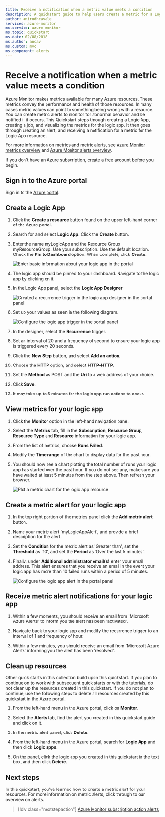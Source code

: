 ```yaml
---
title: Receive a notification when a metric value meets a condition
description: A quickstart guide to help users create a metric for a Logic App
author: anirudhcavale
services: azure-monitor
ms.service: azure-monitor
ms.topic: quickstart
ms.date: 02/08/2018
ms.author: ancav
ms.custom: mvc
ms.component: alerts
---
```


# Receive a notification when a metric value meets a condition

Azure Monitor makes metrics available for many Azure resources. These metrics convey the performance and health of those resources. In many cases metric values can point to something being wrong with a resource. You can create metric alerts to monitor for abnormal behavior and be notified if it occurs. This Quickstart steps through creating a Logic App, creating a job, and visualizing the metrics for the logic app. It then goes through creating an alert, and receiving a notification for a metric for the Logic App resource.

For more information on metrics and metric alerts, see  [Azure Monitor metrics overview](../../azure-monitor/platform/data-collection.md) and [Azure Monitor alerts overview](./alerts-overview.md). 

If you don't have an Azure subscription, create a [free](https://azure.microsoft.com/free/) account before you begin.

## Sign in to the Azure portal

Sign in to the [Azure portal](https://portal.azure.com/).

## Create a Logic App

1. Click the **Create a resource** button found on the upper left-hand corner of the Azure portal.

2. Search for and select **Logic App**. Click the **Create** button.

3. Enter the name myLogicApp and the Resource Group myResourceGroup. Use your subscription.  Use the default location. Check the **Pin to Dashboard** option.  When complete, click **Create**. 

    ![Enter basic information about your logic app in the portal](./media/quick-alerts-classic-metric-portal/create-logic-app-portal.png)  


4. The logic app should be pinned to your dashboard. Navigate to the logic app by clicking on it.

5. In the Logic App panel, select the **Logic App Designer**

     ![Created a recurrence trigger in the logic app designer in the portal panel](./media/quick-alerts-classic-metric-portal/logic-app-designer.png)  

6. Set up your values as seen in the following diagram.

    ![Configure the logic app trigger in the portal panel](./media/quick-alerts-classic-metric-portal/create-logic-app-triggers.png) 

7. In the designer, select the **Recurrence** trigger.

8. Set an interval of 20 and a frequency of second to ensure your logic app is triggered every 20 seconds.

9. Click the **New Step** button, and select **Add an action**.

10. Choose the **HTTP** option, and select **HTTP-HTTP**.

11. Set the **Method** as POST and the **Uri** to a web address of your choice.

12. Click **Save**.

13. It may take up to 5 minutes for the logic app run actions to occur.  

## View metrics for your logic app

1. Click the **Monitor** option in the left-hand navigation pane.

2. Select the **Metrics** tab, fill in the **Subscription**, **Resource Group**, **Resource Type** and **Resource** information for your logic app.

3. From the list of metrics, choose **Runs Failed**.

4. Modify the **Time range** of the chart to display data for the past hour.

5. You should now see a chart plotting the total number of runs your logic app has started over the past hour. If you do not see any, make sure you have waited at least 5 minutes from the step above. Then refresh your browser. 

    ![Plot a metric chart for the logic app resource](./media/quick-alerts-classic-metric-portal/logic-app-metric-chart.png)

## Create a metric alert for your logic app

1.  In the top right portion of the metrics panel click the **Add metric alert** button.

2. Name your metric alert 'myLogicAppAlert', and provide a brief description for the alert.

3. Set the **Condition** for the metric alert as 'Greater than', set the **Threshold** as '10', and set the **Period** as 'Over the last 5 minutes'.

4. Finally, under **Additional administrator email(s)** enter your email address. This alert ensures that you receive an email in the event your logic app has more than 10 failed runs within a period of 5 minutes.

    ![Configure the logic app alert in the portal panel](./media/quick-alerts-classic-metric-portal/logic-app-metrics-alert-portal.png)

## Receive metric alert notifications for your logic app
1. Within a few moments, you should receive an email from 'Microsoft Azure Alerts' to inform you the alert has been 'activated'.

2. Navigate back to your logic app and modify the recurrence trigger to an interval of 1 and frequency of hour.

3. Within a few minutes, you should receive an email from 'Microsoft Azure Alerts' informing you the alert has been 'resolved'.

## Clean up resources

Other quick starts in this collection build upon this quickstart. If you plan to continue on to work with subsequent quick starts or with the tutorials, do not clean up the resources created in this quickstart. If you do not plan to continue, use the following steps to delete all resources created by this quickstart in the Azure portal.

1. From the left-hand menu in the Azure portal, click on **Monitor**.

2. Select the **Alerts** tab, find the alert you created in this quickstart guide and click on it.

3. In the metric alert panel, click **Delete**.

4. From the left-hand menu in the Azure portal, search for **Logic App** and then click **Logic apps**.

5. On the panel, click the logic app you created in this quickstart in the text box, and then click **Delete**.

## Next steps

In this quickstart, you’ve learned how to create a metric alert for your resources. For more information on metric alerts, click through to our overview on alerts.

> [!div class="nextstepaction"]
> [Azure Monitor subscription action alerts](./../../monitoring-and-diagnostics/monitor-quick-audit-notify-action-in-subscription.md )
